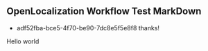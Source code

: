 ## OpenLocalization Workflow Test MarkDown
* adf52fba-bce5-4f70-be90-7dc8e5f5e8f8 
thanks!

Hello world